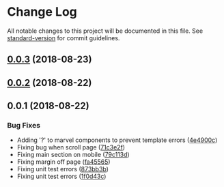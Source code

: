 # Change Log

All notable changes to this project will be documented in this file. See [standard-version](https://github.com/conventional-changelog/standard-version) for commit guidelines.

<a name="0.0.3"></a>
## [0.0.3](https://github.com/anakis/awesome-tastes-discovery/compare/v0.0.2...v0.0.3) (2018-08-23)



<a name="0.0.2"></a>
## [0.0.2](https://github.com/anakis/awesome-tastes-discovery/compare/v0.0.1...v0.0.2) (2018-08-22)



<a name="0.0.1"></a>
## 0.0.1 (2018-08-22)


### Bug Fixes

* Adding '?' to marvel components to prevent template errors ([4e4900c](https://github.com/anakis/awesome-tastes-discovery/commit/4e4900c))
* Fixing bug when scroll page ([71c3e2f](https://github.com/anakis/awesome-tastes-discovery/commit/71c3e2f))
* Fixing main section on mobile ([79c113d](https://github.com/anakis/awesome-tastes-discovery/commit/79c113d))
* Fixing margin off page ([fa45565](https://github.com/anakis/awesome-tastes-discovery/commit/fa45565))
* Fixing unit test errors ([873bb3b](https://github.com/anakis/awesome-tastes-discovery/commit/873bb3b))
* Fixing unit test errors ([1f0d43c](https://github.com/anakis/awesome-tastes-discovery/commit/1f0d43c))
